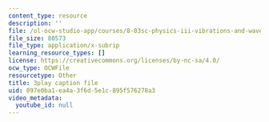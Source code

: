```yaml
---
content_type: resource
description: ''
file: /ol-ocw-studio-app/courses/8-03sc-physics-iii-vibrations-and-waves-fall-2016/097e0ba1ea4a3f6d5e1c895f576278a3_In0E5_JrPpo.srt
file_size: 80573
file_type: application/x-subrip
learning_resource_types: []
license: https://creativecommons.org/licenses/by-nc-sa/4.0/
ocw_type: OCWFile
resourcetype: Other
title: 3play caption file
uid: 097e0ba1-ea4a-3f6d-5e1c-895f576278a3
video_metadata:
  youtube_id: null
---
```

